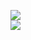 [![](https://img.shields.io/badge/Made%20With-Github%20Spray-lightgrey.svg?style=for-the-badge&logo=github)](https://github.com/Annihil/github-spray#28295)  
[![](https://i.imgur.com/2DrTn0Z.gif)](https://github.com/Annihil/github-spray)